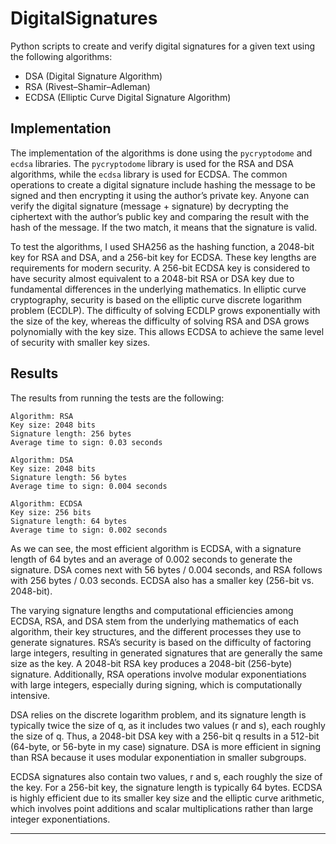# DigitalSignatures

Python scripts to create and verify digital signatures for a given text using the following algorithms:
- DSA (Digital Signature Algorithm)
- RSA (Rivest–Shamir–Adleman)
- ECDSA (Elliptic Curve Digital Signature Algorithm)

## Implementation

The implementation of the algorithms is done using the `pycryptodome` and `ecdsa` libraries. The `pycryptodome` library is used for the RSA and DSA algorithms, while the `ecdsa` library is used for ECDSA. The common operations to create a digital signature include hashing the message to be signed and then encrypting it using the author’s private key. Anyone can verify the digital signature (message + signature) by decrypting the ciphertext with the author’s public key and comparing the result with the hash of the message. If the two match, it means that the signature is valid.

To test the algorithms, I used SHA256 as the hashing function, a 2048-bit key for RSA and DSA, and a 256-bit key for ECDSA. These key lengths are requirements for modern security. A 256-bit ECDSA key is considered to have security almost equivalent to a 2048-bit RSA or DSA key due to fundamental differences in the underlying mathematics. In elliptic curve cryptography, security is based on the elliptic curve discrete logarithm problem (ECDLP). The difficulty of solving ECDLP grows exponentially with the size of the key, whereas the difficulty of solving RSA and DSA grows polynomially with the key size. This allows ECDSA to achieve the same level of security with smaller key sizes.

## Results
The results from running the tests are the following:

```
Algorithm: RSA
Key size: 2048 bits
Signature length: 256 bytes
Average time to sign: 0.03 seconds

Algorithm: DSA
Key size: 2048 bits
Signature length: 56 bytes
Average time to sign: 0.004 seconds

Algorithm: ECDSA
Key size: 256 bits
Signature length: 64 bytes
Average time to sign: 0.002 seconds
```

As we can see, the most efficient algorithm is ECDSA, with a signature length of 64 bytes and an average of 0.002 seconds to generate the signature. DSA comes next with 56 bytes / 0.004 seconds, and RSA follows with 256 bytes / 0.03 seconds. ECDSA also has a smaller key (256-bit vs. 2048-bit).

The varying signature lengths and computational efficiencies among ECDSA, RSA, and DSA stem from the underlying mathematics of each algorithm, their key structures, and the different processes they use to generate signatures. RSA’s security is based on the difficulty of factoring large integers, resulting in generated signatures that are generally the same size as the key. A 2048-bit RSA key produces a 2048-bit (256-byte) signature. Additionally, RSA operations involve modular exponentiations with large integers, especially during signing, which is computationally intensive.

DSA relies on the discrete logarithm problem, and its signature length is typically twice the size of q, as it includes two values (r and s), each roughly the size of q. Thus, a 2048-bit DSA key with a 256-bit q results in a 512-bit (64-byte, or 56-byte in my case) signature. DSA is more efficient in signing than RSA because it uses modular exponentiation in smaller subgroups.

ECDSA signatures also contain two values, r and s, each roughly the size of the key. For a 256-bit key, the signature length is typically 64 bytes. ECDSA is highly efficient due to its smaller key size and the elliptic curve arithmetic, which involves point additions and scalar multiplications rather than large integer exponentiations.

---
